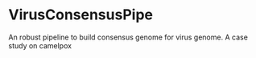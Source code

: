 # VirusConsensusPipe
An robust pipeline to build consensus genome for virus genome. 
A case study on camelpox
